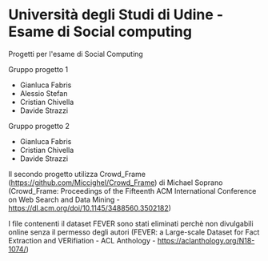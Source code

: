 # Università degli Studi di Udine - Esame di Social computing

Progetti per l'esame di Social Computing

Gruppo progetto 1
- Gianluca Fabris
- Alessio Stefan
- Cristian Chivella
- Davide Strazzi

Gruppo progetto 2
- Gianluca Fabris
- Cristian Chivella
- Davide Strazzi

Il secondo progetto utilizza Crowd_Frame (https://github.com/Miccighel/Crowd_Frame) di Michael Soprano (Crowd_Frame: Proceedings of the Fifteenth ACM International Conference on Web Search and Data Mining - https://dl.acm.org/doi/10.1145/3488560.3502182)

I file contenenti il dataset FEVER sono stati eliminati perchè non divulgabili online senza il permesso degli autori (FEVER: a Large-scale Dataset for Fact Extraction and VERifiation - ACL Anthology - https://aclanthology.org/N18-1074/)
